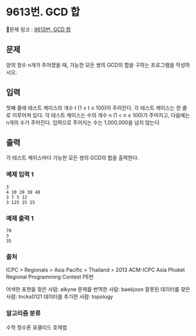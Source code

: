 # 9613번. GCD 합 
🔗문제 링크 : [9613번. GCD 합](https://www.acmicpc.net/problem/9613)
## 문제
양의 정수 n개가 주어졌을 때, 가능한 모든 쌍의 GCD의 합을 구하는 프로그램을 작성하시오.

## 입력
첫째 줄에 테스트 케이스의 개수 t (1 ≤ t ≤ 100)이 주어진다. 각 테스트 케이스는 한 줄로 이루어져 있다. 각 테스트 케이스는 수의 개수 n (1 < n ≤ 100)가 주어지고, 다음에는 n개의 수가 주어진다. 입력으로 주어지는 수는 1,000,000을 넘지 않는다.

## 출력
각 테스트 케이스마다 가능한 모든 쌍의 GCD의 합을 출력한다.

### 예제 입력 1
```
3
4 10 20 30 40
3 7 5 12
3 125 15 25
```
### 예제 출력 1
```
70
3
35
```
### 출처
ICPC > Regionals > Asia Pacific > Thailand > 2013 ACM-ICPC Asia Phuket Regional Programming Contest PE번

어색한 표현을 찾은 사람: alkyne
문제를 번역한 사람: baekjoon
잘못된 데이터를 찾은 사람: tncks0121
데이터를 추가한 사람: topology
### 알고리즘 분류
수학
정수론
유클리드 호제법